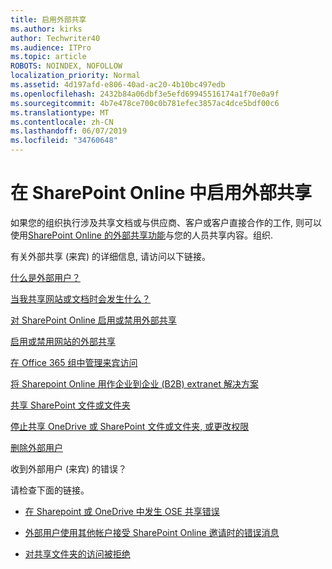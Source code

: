 ```yaml
---
title: 启用外部共享
ms.author: kirks
author: Techwriter40
ms.audience: ITPro
ms.topic: article
ROBOTS: NOINDEX, NOFOLLOW
localization_priority: Normal
ms.assetid: 4d197afd-e806-40ad-ac20-4b10bc497edb
ms.openlocfilehash: 2432b84a06dbf3e5efd69945516174a1f70e0a9f
ms.sourcegitcommit: 4b7e478ce700c0b781efec3857ac4dce5bdf00c6
ms.translationtype: MT
ms.contentlocale: zh-CN
ms.lasthandoff: 06/07/2019
ms.locfileid: "34760648"
---
```

# <a name="enable-external-sharing-in-sharepoint-online"></a>在 SharePoint Online 中启用外部共享

如果您的组织执行涉及共享文档或与供应商、客户或客户直接合作的工作, 则可以使用[SharePoint Online 的外部共享功能](https://docs.microsoft.com/sharepoint/external-sharing-overview)与您的人员共享内容。组织.

有关外部共享 (来宾) 的详细信息, 请访问以下链接。

[什么是外部用户？](https://docs.microsoft.com/sharepoint/external-sharing-overview#what-is-an-external-user)

[当我共享网站或文档时会发生什么？](https://docs.microsoft.com/sharepoint/external-sharing-overview#what-happens-when-i-share-a-site-or-document)

[对 SharePoint Online 启用或禁用外部共享](https://docs.microsoft.com/sharepoint/turn-external-sharing-on-or-off)

[启用或禁用网站的外部共享](https://docs.microsoft.com/sharepoint/change-external-sharing-site)

[在 Office 365 组中管理来宾访问](https://docs.microsoft.com/office365/admin/create-groups/manage-guest-access-in-groups?view=o365-worldwide)

[将 Sharepoint Online 用作企业到企业 (B2B) extranet 解决方案](https://docs.microsoft.com/sharepoint/create-b2b-extranet)

[共享 SharePoint 文件或文件夹](https://support.office.com/article/share-sharepoint-files-or-folders-1fe37332-0f9a-4719-970e-d2578da4941c)

[停止共享 OneDrive 或 SharePoint 文件或文件夹, 或更改权限](https://support.office.com/article/stop-sharing-onedrive-or-sharepoint-files-or-folders-or-change-permissions-0a36470f-d7fe-40a0-bd74-0ac6c1e13323?ui=en-US&amp;rs=en-US&amp;ad=US)

[删除外部用户](https://docs.microsoft.com/sharepoint/remove-users#delete-a-guest-from-the-microsoft-365-admin-center)

收到外部用户 (来宾) 的错误？

请检查下面的链接。 

- [在 Sharepoint 或 OneDrive 中发生 OSE 共享错误](https://docs.microsoft.com/sharepoint/sharepoint-onedrive-error-message)

- [外部用户使用其他帐户接受 SharePoint Online 邀请时的错误消息](https://support.office.com/article/Error-message-when-an-external-user-accepts-a-SharePoint-Online-invitation-by-using-another-account-f0d34413-ea7c-42c7-a485-c4e5d421e5f0)

- [对共享文件夹的访问被拒绝](https://support.office.com/client/d678b57a-53ad-4414-9423-d8726a0c532f)
